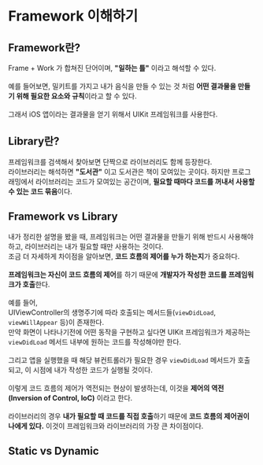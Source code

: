 # Framework 이해하기

## Framework란?
Frame + Work 가 합쳐진 단어이며, **"일하는 틀"** 이라고 해석할 수 있다.<br/><br/>
예를 들어보면, 밀키트를 가지고 내가 음식을 만들 수 있는 것 처럼 **어떤 결과물을 만들기 위해 필요한 요소와 규칙**이라고 할 수 있다.<br/><br/>
그래서 iOS 앱이라는 결과물을 얻기 위해서 UIKit 프레임워크를 사용한다.

## Library란?
프레임워크를 검색해서 찾아보면 단짝으로 라이브러리도 함께 등장한다.<br/>
라이브러리는 해석하면 **"도서관"** 이고 도서관은 책이 모여있는 곳이다. 하지만 프로그래밍에서 라이브러리는 코드가 모여있는 공간이며, **필요할 때마다 코드를 꺼내서 사용할 수 있는 코드 묶음**이다.

## Framework vs Library
내가 정리한 설명을 봤을 때, 프레임워크는 어떤 결과물을 만들기 위해 반드시 사용해야하고, 라이브러리는 내가 필요할 때만 사용하는 것이다.<br/>
조금 더 자세하게 차이점을 알아보면, **코드 흐름의 제어를 누가 하는지**가 중요하다.<br/><br/>
**프레임워크는 자신이 코드 흐름의 제어**를 하기 때문에 **개발자가 작성한 코드를 프레임워크가 호출**한다.<br/><br/>
예를 들어,<br/>
UIViewController의 생명주기에 따라 호출되는 메서드들(`viewDidLoad`, `viewWillAppear` 등)이 존재한다.<br/>
만약 화면이 나타나기전에 어떤 동작을 구현하고 싶다면 UIKit 프레임워크가 제공하는 `viewDidLoad` 메서드 내부에 원하는 코드를 작성해야만 한다.<br/><br/>
그리고 앱을 실행했을 때 해당 뷰컨트롤러가 필요한 경우 `viewDidLoad` 메서드가 호출되고, 이 시점에 내가 작성한 코드가 실행될 것이다.<br/><br/>
이렇게 코드 흐름의 제어가 역전되는 현상이 발생하는데, 이것을 **제어의 역전(Inversion of Control, IoC)** 이라고 한다.<br/><br/>
라이브러리의 경우 **내가 필요할 때 코드를 직접 호출**하기 때문에 **코드 흐름의 제어권이 나에게 있다.** 이것이 프레임워크와 라이브러리의 가장 큰 차이점이다.

## Static vs Dynamic

